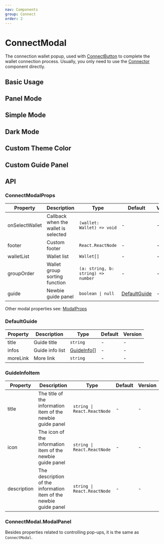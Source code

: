 ```yaml
---
nav: Components
group: Connect
order: 2
---
```


# ConnectModal

The connection wallet popup, used with [ConnectButton](../connect-button) to complete the wallet connection process. Usually, you only need to use the [Connector](../connector) component directly.

## Basic Usage

<code src="./demos/basic.tsx"></code>

## Panel Mode

<code src="./demos/panel.tsx"></code>

## Simple Mode

<code src="./demos/simple.tsx"></code>

## Dark Mode

<code src="./demos/dark.tsx"></code>

## Custom Theme Color

<code src="./demos/theme.tsx"></code>

## Custom Guide Panel

<code src="./demos/customGuide.tsx"></code>

## API

### ConnectModalProps

| Property | Description | Type | Default | Version |
| --- | --- | --- | --- | --- |
| onSelectWallet | Callback when the wallet is selected | `(wallet: Wallet) => void` | - | - |
| footer | Custom footer | `React.ReactNode` | - | - |
| walletList | Wallet list | `Wallet[]` | - | - |
| groupOrder | Wallet group sorting function | `(a: string, b: string) => number` | - | - |
| guide | Newbie guide panel | `boolean \| null` | [DefaultGuide](#defaultguide) | - |

Other modal properties see: [ModalProps](https://ant.design/components/modal#API)

### DefaultGuide

| Property | Description     | Type                       | Default | Version |
| -------- | --------------- | -------------------------- | ------- | ------- |
| title    | Guide title     | `string`                   | -       | -       |
| infos    | Guide info list | [GuideInfo](#guideinfo)\[] | -       | -       |
| moreLink | More link       | `string`                   | -       | -       |

### GuideInfoItem

| Property | Description | Type | Default | Version |
| --- | --- | --- | --- | --- |
| title | The title of the information item of the newbie guide panel | `string \| React.ReactNode` | - | - |
| icon | The icon of the information item of the newbie guide panel | `string \| React.ReactNode` | - | - |
| description | The description of the information item of the newbie guide panel | `string \| React.ReactNode` | - | - |

### ConnectModal.ModalPanel

Besides properties related to controlling pop-ups, it is the same as `ConnectModal`.
